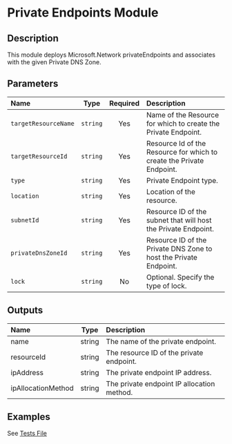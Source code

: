 # Private Endpoints Module

## Description

This module deploys Microsoft.Network privateEndpoints and associates with the given Private DNS Zone.

## Parameters

| Name                 | Type     | Required | Description                                                           |
| :------------------- | :------: | :------: | :-------------------------------------------------------------------- |
| `targetResourceName` | `string` | Yes      | Name of the Resource for which to create the Private Endpoint.        |
| `targetResourceId`   | `string` | Yes      | Resource Id of the Resource for which to create the Private Endpoint. |
| `type`               | `string` | Yes      | Private Endpoint type.                                                |
| `location`           | `string` | Yes      | Location of the resource.                                             |
| `subnetId`           | `string` | Yes      | Resource ID of the subnet that will host the Private Endpoint.        |
| `privateDnsZoneId`   | `string` | Yes      | Resource ID of the Private DNS Zone to host the Private Endpoint.     |
| `lock`               | `string` | No       | Optional. Specify the type of lock.                                   |

## Outputs

| Name               | Type   | Description                                |
| :----------------- | :----: | :----------------------------------------- |
| name               | string | The name of the private endpoint.          |
| resourceId         | string | The resource ID of the private endpoint.   |
| ipAddress          | string | The private endpoint IP address.           |
| ipAllocationMethod | string | The private endpoint IP allocation method. |

## Examples

See [Tests File](test/main.test.bicep)